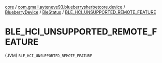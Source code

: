 [core](../../../index.md) / [com.gmail.ayteneve93.blueberrysherbetcore.device](../../index.md) / [BlueberryDevice](../index.md) / [BleStatus](index.md) / [BLE_HCI_UNSUPPORTED_REMOTE_FEATURE](./-b-l-e_-h-c-i_-u-n-s-u-p-p-o-r-t-e-d_-r-e-m-o-t-e_-f-e-a-t-u-r-e.md)

# BLE_HCI_UNSUPPORTED_REMOTE_FEATURE

(JVM) `BLE_HCI_UNSUPPORTED_REMOTE_FEATURE`